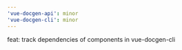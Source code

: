 ```yaml
---
'vue-docgen-api': minor
'vue-docgen-cli': minor
---
```


feat: track dependencies of components in vue-docgen-cli
